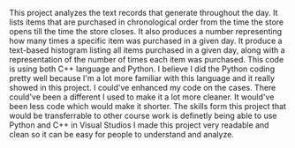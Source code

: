 This project analyzes the text records that generate throughout the day. It lists items that are purchased in chronological order from the time the store opens till the time the store closes. It also produces a number representing how many times a specific item was purchased in a given day. It produce a text-based histogram listing all items purchased in a given day, along with a representation of the number of times each item was purchased. This code is using both C++ language and Python.
I believe I did the Python coding pretty well because I'm a lot more familiar with this language and it really showed in this project.
I could've enhanced my code on the cases. There could've been a different I used to make it a lot more cleaner. It would've been less code which would make it shorter.
The skills form this project that would be transferrable to other course work is definetly being able to use Python and C++ in Visual Studios
I made this project very readable and clean so it can be easy for people to understand and analyze.
